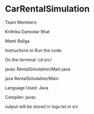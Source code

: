 # CarRentalSimulation




Team Members:


Krithika Damodar Bhat

Meeti Baliga

Instructions to Run the code:


On the terminal:
cd src/

javac RentalSimulation/Main.java

java RentalSimulation/Main


Language Used: Java

Compiler: javac

output will be stored in logs.txt in src
